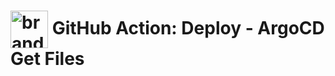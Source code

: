 <!-- start title -->

# <img src=".github/ghadocs/branding.svg" width="60px" align="center" alt="branding<icon:activity color:blue>" /> GitHub Action: Deploy - ArgoCD Get Files

<!-- end title -->
<!--
// jscpd:ignore-start
-->
<!-- start branding -->
<!-- end branding -->
<!-- markdownlint-disable MD013 -->
<!-- start badges -->
<!-- end badges -->
<!-- markdownlint-enable MD013 -->
<!--
// jscpd:ignore-end
-->
<!-- start description -->
<!-- end description -->
<!-- start contents -->
<!-- end contents -->
<!-- start usage -->
<!-- end usage -->
<!-- start inputs -->
<!-- end outputs -->
<!-- start [.github/ghadocs/examples/] -->
<!-- end [.github/ghadocs/examples/] -->

